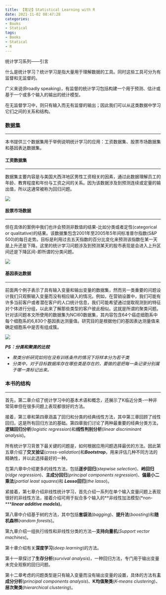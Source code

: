 ```yaml
---
title: 【笔记】Statistical Learning with R
date: 2021-11-02 08:47:28
categories:
- Books
- Statical
tags:
- Books	
- Statical
- R
---
```




 统计学习系列——引言

什么是统计学习？统计学习是指大量用于理解数据的工具。同时这些工具可分为有监督和无监督的。

广义来说(Broadly speaking)，有监督的统计学习包括构建一个用于预测、估计或基于一个或多个输入的输出的统计模型。

在无监督学习中，则只有输入而无有监督的输出；因此我们可以从这类数据中学习它们之间的关系和结构。

<!--more-->

### 数据集

------

本书提供三个数据集用于举例说明统计学习的应用：工资数据集、股票市场数据集和基因表达数据集。



#### 工资数据集

------

数据集主要内容是与美国大西洋地区男性工资相关的因素，通过此数据理解员工的年龄、教育程度和年份与工资之间的关系。因为该数据涉及到预测连续或定量的输出值，所以这通常被称为回归问题。



![](wage.jpg)



#### 股票市场数据

***

但在具体的案例中我们也许会预测非数值的结果-比如分类或者定性(categorical or qualitative)的结果。该数据集包含2001年至2005年5年间标准普尔指数(S&P 500)的每日走势。目标是利用过去五天指数的百分比变化来预测该指数在某一天是上升还是下降。这里的统计学习问题涉及到预测某天的股市表现是会进入上升区间还是下降区间-即所谓的分类问题。



![](stockmarket.jpg)



#### 基因表达数据

***

前面两个例子表示了具有输入变量和输出变量的数据集，然而另一类重要的问题设计我们只观察输入变量而没有相应输入的情况。例如，在营销设置中，我们可能有许多当前客户或者潜在客户的人口统计信息，我们可能希望通过提取观测到的特征对个体进行分组，以此来了解那些类型的客户彼此相似。这就是所谓的聚类问题。针对该问题本文所使用的数据集为NCI60数据集，其内容包含64个癌症细胞系中每个细胞系的6,830个基因表达测量值。研究目的是根据他们的基因表达测量值来确定细胞系中是否有组成簇。



![](gene.jpg)



***PS：分类和聚类的比较***

- *聚类分析研究如何在没有训练条件的情况下将样本分为若干类*
- *分类中，对于目标数据库存在哪些类是存在的，要做的是把每一条记录分别属于哪一类标记出来。*



### 本书的结构

***

首先，第二章介绍了统计学习中的基本术语和概念，还展示了K临近分类-一种非常简单但在很多问题上表现都很好的方法。



接着，第三章和第四章涵盖了回归和分类的经典线性方法，其中第三章回顾了线性回归，这是所有回归方法的基础。第四章我们讨论了两种最重要的经典分类方法，**逻辑回归分析**(*logistic regression*)和**线性判别分析**(*linear discriminant analysis*)。



所有统计学习背景下最关键的问题是，如何根据应用问题选择最优的方法。因此第五章介绍了**交叉验证**(*cross-validation*)和***Bootstrap***，用来评估几种不同方法的精确性，并以此选择最好的一种。



在第六章中介绍更多的线性方法，包括**逐步回归**(*stepwise selection*)、**岭回归**(*ridge regression*)、**主成分回归**(*principal components regression*)、**偏最小二乘法**(*partial least squares*)和 ***Lasso*回归**(*the lasso*)。



紧接着，第七章介绍非线性统计学习，首先介绍一系列在单个输入变量问题上表现很好的非线性方法，接着介绍可用于拟合多个输入的**非线性加法模型(*non-******linear additive models*)**。



第八章中介绍基于树的方法，其中包括**套袋法**(*bagging*)、**提升法**(*boosting*)和**随机森林**(*random forests*)。



第九章介绍一组执行线性和非线性分类的方法—**支持向量机**(*Support vector machines*)。



第十章介绍有关**深度学习**(*deep learning*)的方法。



第十一章探讨了**生存分析**(*survival analysis*)，一种回归方法，专门用于输出变量未完全观察的回归问题。



第十二章考虑的问题类型是只有输入变量而没有输出变量的设置，具体的方法有**主成分分析**(*principal components analysis*)、**K均值聚类**(*K-means clustering*)、**层次聚类**(*hierarchical clustering*)。

